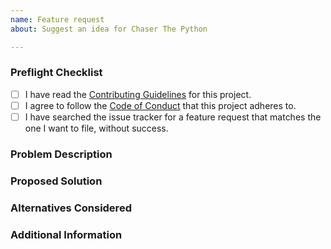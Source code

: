 ```yaml
---
name: Feature request
about: Suggest an idea for Chaser The Python

---
```


<!--  As an open source project with a dedicated but small maintainer team, it can sometimes take a long time for issues to be addressed so please be patient and we will get back to you as soon as we can.
-->

### Preflight Checklist
<!-- Please ensure you've completed the following steps by replacing [ ] with [x]-->

* [ ] I have read the [Contributing Guidelines](https://github.com/portal-game-hack/Chaser-The-Python.git/CONTRIBUTING.md) for this project.
* [ ] I agree to follow the [Code of Conduct](https://github.com/portal-game-hack/Chaser-The-Python.git/CODE_OF_CONDUCT.md) that this project adheres to.
* [ ] I have searched the issue tracker for a feature request that matches the one I want to file, without success.

### Problem Description
<!-- Is your feature request related to a problem? Please add a clear and concise description of what the problem is. -->

### Proposed Solution
<!-- Describe the solution you'd like in a clear and concise manner -->

### Alternatives Considered
<!-- A clear and concise description of any alternative solutions or features you've considered. -->

### Additional Information
<!-- Add any other context about the problem here. -->
